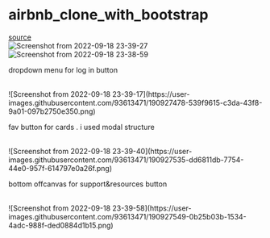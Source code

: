 # airbnb_clone_with_bootstrap
[source](https://getbootstrap.com/)                                                                                       
![Screenshot from 2022-09-18 23-39-27](https://user-images.githubusercontent.com/93613471/190927749-8d12c120-df29-4f17-89cc-fca271e5632a.png)
<br>
![Screenshot from 2022-09-18 23-38-59](https://user-images.githubusercontent.com/93613471/190927462-1d25948a-9aa9-465b-a1e2-8a28c2036bb3.png)
<br>
<p> dropdown menu for log in button </p>
<br>
![Screenshot from 2022-09-18 23-39-17](https://user-images.githubusercontent.com/93613471/190927478-539f9615-c3da-43f8-9a01-097b2750e350.png)
<br>
<p> fav button for cards . i used modal structure</p>
<br>
![Screenshot from 2022-09-18 23-39-40](https://user-images.githubusercontent.com/93613471/190927535-dd6811db-7754-44e0-957f-614797e0a26f.png)
<br>
<p> bottom offcanvas for support&resources button</p>
<br>
![Screenshot from 2022-09-18 23-39-58](https://user-images.githubusercontent.com/93613471/190927549-0b25b03b-1534-4adc-988f-ded0884d1b15.png)
